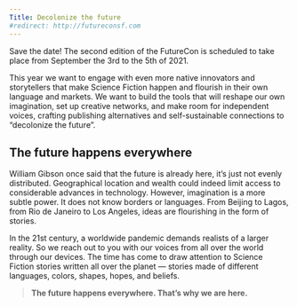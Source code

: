```yaml
---
Title: Decolonize the future
#redirect: http://futureconsf.com
---
```


Save the date! The second edition of the FutureCon is scheduled to take place from September the 3rd to the 5th of 2021.

This year we want to engage with even more native innovators and storytellers that make Science Fiction happen and flourish in their own language and markets. We want to build the tools that will reshape our own imagination, set up creative networks, and make room for independent voices, crafting publishing alternatives and self-sustainable connections to “decolonize the future”.

## The future happens everywhere
William Gibson once said that the future is already here, it’s just not evenly distributed. Geographical location and wealth could indeed limit access to considerable advances in technology. However, imagination is a more subtle power. It does not know borders or languages. From Beijing to Lagos, from Rio de Janeiro to Los Angeles, ideas are flourishing in the form of stories.

In the 21st century, a worldwide pandemic demands realists of a larger reality. So we reach out to you with our voices from all over the world through our devices. The time has come to draw attention to Science Fiction stories written all over the planet — stories made of different languages, colors, shapes, hopes, and beliefs. 

>**The future happens everywhere. That’s why we are here.**
